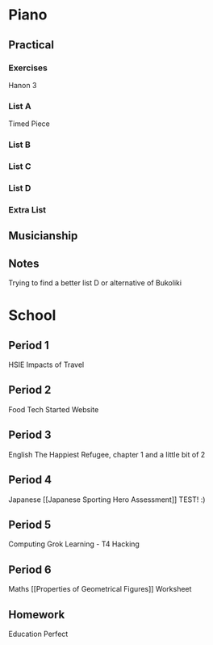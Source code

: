 # Piano
## Practical
### Exercises
Hanon 3
### List A
Timed Piece
### List B

### List C

### List D

### Extra List

## Musicianship

## Notes 
Trying to find a better list D or alternative of Bukoliki 

# School
## Period 1
HSIE
Impacts of Travel
## Period 2
Food Tech
Started Website
## Period 3
English
The Happiest Refugee, chapter 1 and a little bit of 2
## Period 4
Japanese
[[Japanese Sporting Hero Assessment]]  TEST! :)
## Period 5
Computing
Grok Learning - T4 Hacking
## Period 6
Maths
[[Properties of Geometrical Figures]] Worksheet

## Homework
Education Perfect